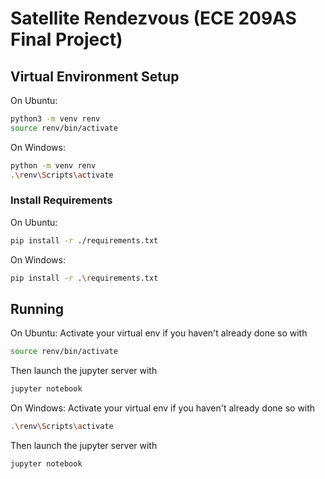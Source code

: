 # Satellite Rendezvous (ECE 209AS Final Project)

## Virtual Environment Setup
On Ubuntu:
```bash
python3 -m venv renv
source renv/bin/activate
```
On Windows:
```bash
python -m venv renv
.\renv\Scripts\activate
```

### Install Requirements
On Ubuntu:
```bash
pip install -r ./requirements.txt
```
On Windows:
```bash
pip install -r .\requirements.txt
```


## Running
On Ubuntu:
Activate your virtual env if you haven't already done so with
```bash
source renv/bin/activate
```
Then launch the jupyter server with
```bash
jupyter notebook
```

On Windows:
Activate your virtual env if you haven't already done so with
```bash
.\renv\Scripts\activate
```
Then launch the jupyter server with
```bash
jupyter notebook
```